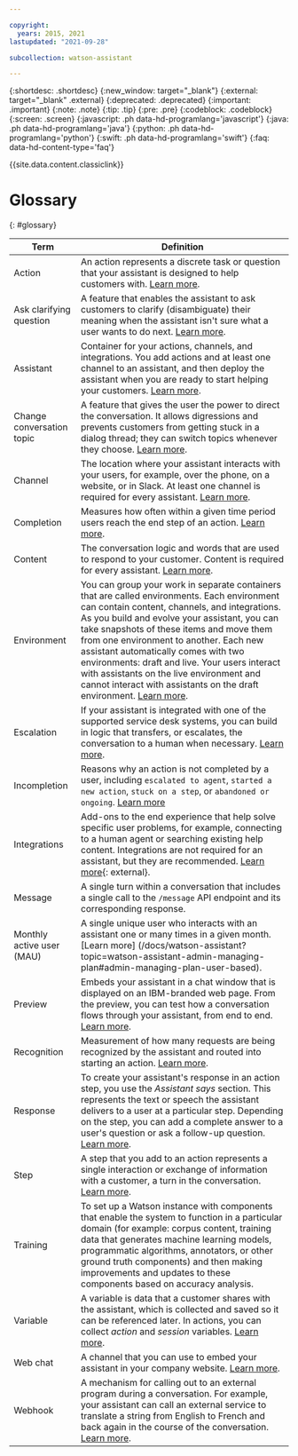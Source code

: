 ```yaml
---

copyright:
  years: 2015, 2021
lastupdated: "2021-09-28"

subcollection: watson-assistant

---
```


{:shortdesc: .shortdesc}
{:new_window: target="_blank"}
{:external: target="_blank" .external}
{:deprecated: .deprecated}
{:important: .important}
{:note: .note}
{:tip: .tip}
{:pre: .pre}
{:codeblock: .codeblock}
{:screen: .screen}
{:javascript: .ph data-hd-programlang='javascript'}
{:java: .ph data-hd-programlang='java'}
{:python: .ph data-hd-programlang='python'}
{:swift: .ph data-hd-programlang='swift'}
{:faq: data-hd-content-type='faq'}

{{site.data.content.classiclink}}

# Glossary
{: #glossary}

| Term | Definition |
| --- | --- |
| Action | An action represents a discrete task or question that your assistant is designed to help customers with. [Learn more](/docs/watson-assistant?topic=watson-assistant-build-actions-overview). |
| Ask clarifying question | A feature that enables the assistant to ask customers to clarify (disambiguate) their meaning when the assistant isn't sure what a user wants to do next. [Learn more](/docs/watson-assistant?topic=watson-assistant-understand-questions#understand-questions-ask-clarifying-question). |
| Assistant | Container for your actions, channels, and integrations. You add actions and at least one channel to an assistant, and then deploy the assistant when you are ready to start helping your customers. [Learn more](/docs/watson-assistant?topic=watson-assistant-publish-overview). |
| Change conversation topic | A feature that gives the user the power to direct the conversation. It allows digressions and prevents customers from getting stuck in a dialog thread; they can switch topics whenever they choose. [Learn more](/docs/watson-assistant?topic=watson-assistant-change-topic). |
| Channel | The location where your assistant interacts with your users, for example, over the phone, on a website, or in Slack. At least one channel is required for every assistant. [Learn more](/docs/watson-assistant?topic=watson-assistant-deploy-assistant). |
| Completion | Measures how often within a given time period users reach the end step of an action. [Learn more](/docs/watson-assistant?topic=watson-assistant-analytics-action-completion#complete-reasons). |
| Content | The conversation logic and words that are used to respond to your customer. Content is required for every assistant. [Learn more](/docs/watson-assistant?topic=watson-assistant-build-actions-overview). |
| Environment | You can group your work in separate containers that are called environments. Each environment can contain content, channels, and integrations. As you build and evolve your assistant, you can take snapshots of these items and move them from one environment to another. Each new assistant automatically comes with two environments: draft and live. Your users interact with assistants on the live environment and cannot interact with assistants on the draft environment. [Learn more](/docs/watson-assistant?topic=watson-assistant-publish-overview#environments). |
| Escalation | If your assistant is integrated with one of the supported service desk systems, you can build in logic that transfers, or escalates, the conversation to a human when necessary. [Learn more](/docs/watson-assistant?topic=watson-assistant-human-agent). |
| Incompletion | Reasons why an action is not completed by a user, including `escalated to agent`, `started a new action`, `stuck on a step`, or `abandoned or ongoing`. [Learn more](/docs/watson-assistant?topic=watson-assistant-analytics-action-completion#reasons-for-incompletion) |
| Integrations | Add-ons to the end experience that help solve specific user problems, for example, connecting to a human agent or searching existing help content. Integrations are not required for an assistant, but they are recommended. [Learn more](/docs/assistant?topic=assistant-deploy-integration-add){: external}. |
| Message | A single turn within a conversation that includes a single call to the `/message` API endpoint and its corresponding response. |
| Monthly active user (MAU) | A single unique user who interacts with an assistant one or many times in a given month. [Learn more] (/docs/watson-assistant?topic=watson-assistant-admin-managing-plan#admin-managing-plan-user-based). |
| Preview | Embeds your assistant in a chat window that is displayed on an IBM-branded web page. From the preview, you can test how a conversation flows through your assistant, from end to end. [Learn more](/docs/watson-assistant?topic=watson-assistant-preview-share). |
| Recognition | Measurement of how many requests are being recognized by the assistant and routed into starting an action. [Learn more](/docs/watson-assistant?topic=watson-assistant-analytics-overview#recognition). |
| Response | To create your assistant's response in an action step, you use the *Assistant says* section. This represents the text or speech the assistant delivers to a user at a particular step. Depending on the step, you can add a complete answer to a user's question or ask a follow-up question. [Learn more](/docs/watson-assistant?topic=watson-assistant-respond). |
| Step | A step that you add to an action represents a single interaction or exchange of information with a customer, a turn in the conversation. [Learn more](/docs/watson-assistant?topic=watson-assistant-build-actions-overview#steps). |
| Training |  To set up a Watson instance with components that enable the system to function in a particular domain (for example: corpus content, training data that generates machine learning models, programmatic algorithms, annotators, or other ground truth components) and then making improvements and updates to these components based on accuracy analysis. |
| Variable | A variable is data that a customer shares with the assistant, which is collected and saved so it can be referenced later. In actions, you can collect *action* and *session* variables. [Learn more](/docs/watson-assistant?topic=watson-assistant-manage-info#action-variables-and-session-variables). |
| Web chat | A channel that you can use to embed your assistant in your company website. [Learn more](/docs/watson-assistant?topic=watson-assistant-deploy-web-chat). |
| Webhook | A mechanism for calling out to an external program during a conversation. For example, your assistant can call an external service to translate a string from English to French and back again in the course of the conversation. [Learn more](/docs/watson-assistant?topic=watson-assistant-webhook-overview). |
